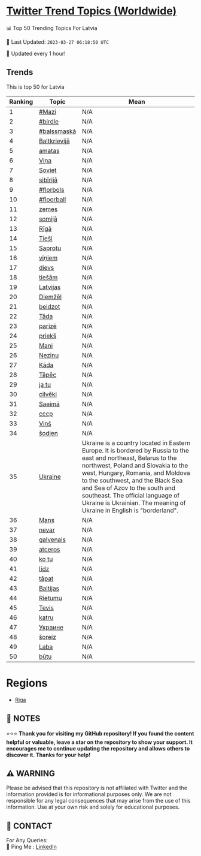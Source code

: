 [Twitter Trend Topics (Worldwide)](https://github.com/ErcinDedeoglu/Twitter-Trend-Topics)
==========


📊 Top 50 Trending Topics For Latvia

📆 Last Updated: `2023-03-27 06:18:50 UTC`

🔧 Updated every 1 hour!


## Trends

This is top 50 for Latvia

| Ranking | Topic | Mean |
| ------- | ------------ | ------------ |
| 1 | [#Mazi](http://twitter.com/search?q=%23Mazi) | N/A |
| 2 | [#birdle](http://twitter.com/search?q=%23birdle) | N/A |
| 3 | [#balssmaskā](http://twitter.com/search?q=%23balssmask%c4%81) | N/A |
| 4 | [Baltkrievijā](http://twitter.com/search?q=Baltkrievij%c4%81) | N/A |
| 5 | [amatas](http://twitter.com/search?q=amatas) | N/A |
| 6 | [Viņa](http://twitter.com/search?q=Vi%c5%86a) | N/A |
| 7 | [Soviet](http://twitter.com/search?q=Soviet) | N/A |
| 8 | [sibīrijā](http://twitter.com/search?q=sib%c4%abrij%c4%81) | N/A |
| 9 | [#florbols](http://twitter.com/search?q=%23florbols) | N/A |
| 10 | [#floorball](http://twitter.com/search?q=%23floorball) | N/A |
| 11 | [zemes](http://twitter.com/search?q=zemes) | N/A |
| 12 | [somijā](http://twitter.com/search?q=somij%c4%81) | N/A |
| 13 | [Rīgā](http://twitter.com/search?q=R%c4%abg%c4%81) | N/A |
| 14 | [Tieši](http://twitter.com/search?q=Tie%c5%a1i) | N/A |
| 15 | [Saprotu](http://twitter.com/search?q=Saprotu) | N/A |
| 16 | [viņiem](http://twitter.com/search?q=vi%c5%86iem) | N/A |
| 17 | [dievs](http://twitter.com/search?q=dievs) | N/A |
| 18 | [tiešām](http://twitter.com/search?q=tie%c5%a1%c4%81m) | N/A |
| 19 | [Latvijas](http://twitter.com/search?q=Latvijas) | N/A |
| 20 | [Diemžēl](http://twitter.com/search?q=Diem%c5%be%c4%93l) | N/A |
| 21 | [beidzot](http://twitter.com/search?q=beidzot) | N/A |
| 22 | [Tāda](http://twitter.com/search?q=T%c4%81da) | N/A |
| 23 | [parīzē](http://twitter.com/search?q=par%c4%abz%c4%93) | N/A |
| 24 | [priekš](http://twitter.com/search?q=priek%c5%a1) | N/A |
| 25 | [Mani](http://twitter.com/search?q=Mani) | N/A |
| 26 | [Nezinu](http://twitter.com/search?q=Nezinu) | N/A |
| 27 | [Kāda](http://twitter.com/search?q=K%c4%81da) | N/A |
| 28 | [Tāpēc](http://twitter.com/search?q=T%c4%81p%c4%93c) | N/A |
| 29 | [ja tu](http://twitter.com/search?q=ja+tu) | N/A |
| 30 | [cilvēki](http://twitter.com/search?q=cilv%c4%93ki) | N/A |
| 31 | [Saeimā](http://twitter.com/search?q=Saeim%c4%81) | N/A |
| 32 | [ссср](http://twitter.com/search?q=%d1%81%d1%81%d1%81%d1%80) | N/A |
| 33 | [Viņš](http://twitter.com/search?q=Vi%c5%86%c5%a1) | N/A |
| 34 | [šodien](http://twitter.com/search?q=%c5%a1odien) | N/A |
| 35 | [Ukraine](http://twitter.com/search?q=Ukraine) | Ukraine is a country located in Eastern Europe. It is bordered by Russia to the east and northeast, Belarus to the northwest, Poland and Slovakia to the west, Hungary, Romania, and Moldova to the southwest, and the Black Sea and Sea of Azov to the south and southeast. The official language of Ukraine is Ukrainian. The meaning of Ukraine in English is "borderland". |
| 36 | [Mans](http://twitter.com/search?q=Mans) | N/A |
| 37 | [nevar](http://twitter.com/search?q=nevar) | N/A |
| 38 | [galvenais](http://twitter.com/search?q=galvenais) | N/A |
| 39 | [atceros](http://twitter.com/search?q=atceros) | N/A |
| 40 | [ko tu](http://twitter.com/search?q=ko+tu) | N/A |
| 41 | [līdz](http://twitter.com/search?q=l%c4%abdz) | N/A |
| 42 | [tāpat](http://twitter.com/search?q=t%c4%81pat) | N/A |
| 43 | [Baltijas](http://twitter.com/search?q=Baltijas) | N/A |
| 44 | [Rietumu](http://twitter.com/search?q=Rietumu) | N/A |
| 45 | [Tevis](http://twitter.com/search?q=Tevis) | N/A |
| 46 | [katru](http://twitter.com/search?q=katru) | N/A |
| 47 | [Украине](http://twitter.com/search?q=%d0%a3%d0%ba%d1%80%d0%b0%d0%b8%d0%bd%d0%b5) | N/A |
| 48 | [šoreiz](http://twitter.com/search?q=%c5%a1oreiz) | N/A |
| 49 | [Laba](http://twitter.com/search?q=Laba) | N/A |
| 50 | [būtu](http://twitter.com/search?q=b%c5%abtu) | N/A |



# Regions

* [Riga](</Latvia/Riga.md>)



## 📝 NOTES

⭐⭐⭐ **Thank you for visiting my GitHub repository! If you found the content helpful or valuable, leave a star on the repository to show your support. It encourages me to continue updating the repository and allows others to discover it. Thanks for your help!**


## ⚠️ WARNING

Please be advised that this repository is not affiliated with Twitter and the information provided is for informational purposes only. We are not responsible for any legal consequences that may arise from the use of this information. Use at your own risk and solely for educational purposes.


## 📨 CONTACT

 For Any Queries:  
            🏓 Ping Me : [LinkedIn](https://www.linkedin.com/in/ercindedeoglu/)
